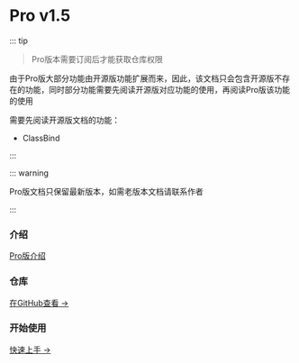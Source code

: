 # Pro v1.5

::: tip

> Pro版本需要订阅后才能获取仓库权限

由于Pro版大部分功能由开源版功能扩展而来，因此，该文档只会包含开源版不存在的功能，同时部分功能需要先阅读开源版对应功能的使用，再阅读Pro版该功能的使用

需要先阅读开源版文档的功能：

- ClassBind

:::



::: warning

Pro版文档只保留最新版本，如需老版本文档请联系作者

:::



### 介绍

[Pro版介绍](/zh/pro/)



### 仓库

[在GitHub查看 →](https://github.com/JasonXuDeveloper/JEngine-Pro)



### 开始使用

[快速上手 →](/zh/documents/pro/StartUp/)


